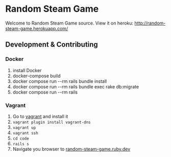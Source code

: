 # Random Steam Game

Welcome to Random Steam Game source. View it on heroku: http://random-steam-game.herokuapp.com/

## Development & Contributing

### Docker

1. install Docker
2. docker-compose build
3. docker compose run --rm rails bundle install
4. docker compose run --rm rails bundle exec rake db:migrate
5. docker compose run --rm rails

### Vagrant
1. Go to [vagrant](https://www.vagrantup.com/downloads.html) and install it
2. `vagrant plugin install vagrant-dns`
3. `vagrant up`
4. `vagrant ssh`
5. `cd code`
6. `rails s`
7. Navigate you browser to [random-steam-game.ruby.dev](random-steam-game.ruby.dev)
